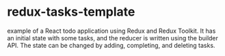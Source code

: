 # redux-tasks-template
example of a React todo application using Redux and Redux Toolkit. It has an initial state with some tasks, and the reducer is written using the builder API. The state can be changed by adding, completing, and deleting tasks.
